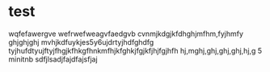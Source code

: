 # test
wqfefawergve
wefrwefweagvfaedgvb
 cvnmjkdgjkfdhghjmfhm,fyjhmfy
ghjghjghj
mvhjkdfuykjes5y6ujdrtyjhdfghdfg
tyjhufdtyujftyjfhgjkfhkgfhnkmfhjkfghkjfgjkfjhjfgjhfh
hj,mghj,ghj,ghj,ghj,hj,g
5 minitnb sdfjlsadjfajdfajsfjaj
